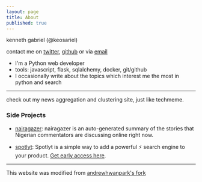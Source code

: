 ```yaml
---
layout: page
title: About
published: true
---
```



kenneth gabriel (@keosariel)

contact me on [twitter](http://www.twitter.com/keosariel), [github](http://www.github.com/keosariel) or via [email](mailto:kennethgabriel78@gmail.com)

* I'm a Python web developer
* tools: javascript, flask, sqlalchemy, docker, git/github
* I occasionally write about the topics which interest me the most in python and search 

-----

check out my news aggregation  and clustering site, just like techmeme.

### Side Projects

- [nairagazer](https://www.nairagazer.com): nairagazer is an auto-generated summary of the stories that Nigerian commentators are discussing online right now.

- [spotlyt](https://spotlyt.cloud): Spotlyt is a simple way to add a powerful ⚡️ search engine to your product. [Get early access here](https://spotlyt.cloud).

-----

This website was modified from [andrewhwanpark's fork](https://github.com/andrewhwanpark/dark-poole)
